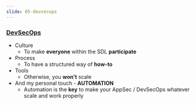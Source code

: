 ```yaml
---
slide: 05-devsecops
---
```


### [DevSecOps](devsecops.org)

- Culture
  - To make **everyone** within the SDL **participate**
- Process
  - To have a structured way of **how-to**
- Tools
  - Otherwise, you **won't** scale
- And my personal touch - **AUTOMATION**
  - Automation is the **key** to make your AppSec / DevSecOps whatever scale and work properly